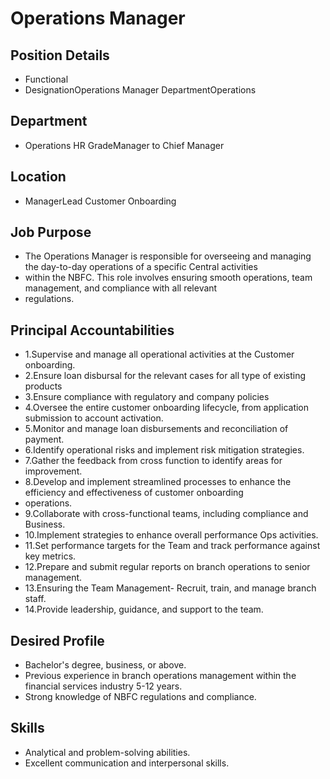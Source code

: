 # Operations Manager

## Position Details

* Functional
* DesignationOperations Manager DepartmentOperations

## Department

* Operations HR GradeManager to Chief Manager

## Location

* ManagerLead Customer Onboarding

## Job Purpose

* The Operations Manager is responsible for overseeing and managing the day-to-day operations of a specific Central activities
* within the NBFC. This role involves ensuring smooth operations, team management, and compliance with all relevant
* regulations.

## Principal Accountabilities

* 1.Supervise and manage all operational activities at the Customer onboarding.
* 2.Ensure loan disbursal for the relevant cases for all type of existing products
* 3.Ensure compliance with regulatory and company policies
* 4.Oversee the entire customer onboarding lifecycle, from application submission to account activation.
* 5.Monitor and manage loan disbursements and reconciliation of payment.
* 6.Identify operational risks and implement risk mitigation strategies.
* 7.Gather the feedback from cross function to identify areas for improvement.
* 8.Develop and implement streamlined processes to enhance the efficiency and effectiveness of customer onboarding
* operations.
* 9.Collaborate with cross-functional teams, including compliance and Business.
* 10.Implement strategies to enhance overall performance Ops activities.
* 11.Set performance targets for the Team and track performance against key metrics.
* 12.Prepare and submit regular reports on branch operations to senior management.
* 13.Ensuring the Team Management- Recruit, train, and manage branch staff.
* 14.Provide leadership, guidance, and support to the team.

## Desired Profile

- Bachelor's degree, business, or above.
- Previous experience in branch operations management within the financial services industry 5-12 years.
- Strong knowledge of NBFC regulations and compliance.

## Skills

- Analytical and problem-solving abilities.
- Excellent communication and interpersonal skills.

